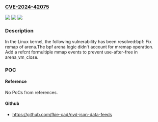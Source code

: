 ### [CVE-2024-42075](https://cve.mitre.org/cgi-bin/cvename.cgi?name=CVE-2024-42075)
![](https://img.shields.io/static/v1?label=Product&message=Linux&color=blue)
![](https://img.shields.io/static/v1?label=Version&message=317460317a02%3C%2087496a1b01e8%20&color=brighgreen)
![](https://img.shields.io/static/v1?label=Vulnerability&message=n%2Fa&color=brighgreen)

### Description

In the Linux kernel, the following vulnerability has been resolved:bpf: Fix remap of arena.The bpf arena logic didn't account for mremap operation. Add a refcnt formultiple mmap events to prevent use-after-free in arena_vm_close.

### POC

#### Reference
No PoCs from references.

#### Github
- https://github.com/fkie-cad/nvd-json-data-feeds

